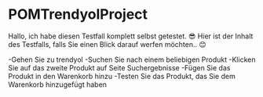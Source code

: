 ﻿# POMTrendyolProject


Hallo, ich habe diesen Testfall komplett selbst getestet. 😎 Hier ist der Inhalt des Testfalls, falls Sie einen Blick darauf werfen möchten.. 😊


   -Gehen Sie zu trendyol
   -Suchen Sie nach einem beliebigen Produkt
   -Klicken Sie auf das zweite Produkt auf Seite  Suchergebnisse
   -Fügen Sie das Produkt in den Warenkorb hinzu
   -Testen Sie das Produkt, das Sie dem Warenkorb hinzugefügt haben


